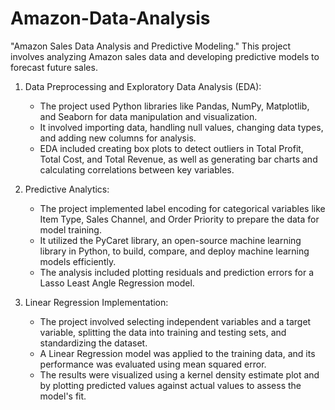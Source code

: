 # Amazon-Data-Analysis
"Amazon Sales Data Analysis and Predictive Modeling."
This project involves analyzing Amazon sales data and developing predictive models to forecast future sales.

1. Data Preprocessing and Exploratory Data Analysis (EDA):
   - The project used Python libraries like Pandas, NumPy, Matplotlib, and Seaborn for data manipulation and visualization.
   - It involved importing data, handling null values, changing data types, and adding new columns for analysis.
   - EDA included creating box plots to detect outliers in Total Profit, Total Cost, and Total Revenue, as well as generating bar charts and calculating correlations between key variables.

2. Predictive Analytics:
   - The project implemented label encoding for categorical variables like Item Type, Sales Channel, and Order Priority to prepare the data for model training.
   - It utilized the PyCaret library, an open-source machine learning library in Python, to build, compare, and deploy machine learning models efficiently.
   - The analysis included plotting residuals and prediction errors for a Lasso Least Angle Regression model.

3. Linear Regression Implementation:
   - The project involved selecting independent variables and a target variable, splitting the data into training and testing sets, and standardizing the dataset.
   - A Linear Regression model was applied to the training data, and its performance was evaluated using mean squared error.
   - The results were visualized using a kernel density estimate plot and by plotting predicted values against actual values to assess the model's fit.
